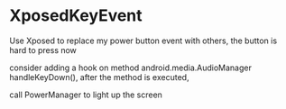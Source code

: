 # XposedKeyEvent
Use Xposed to replace my power button event with others, the button is hard to press now <p>

consider adding a hook on method android.media.AudioManager handleKeyDown(), after the method is executed, <p>
call PowerManager to light up the screen
